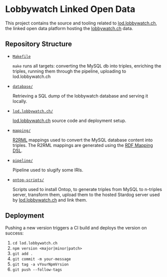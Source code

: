 # Lobbywatch Linked Open Data

This project contains the source and tooling related to [lod.lobbywatch.ch](https://lod.lobbywatch.ch), the linked open data platform hosting the [lobbywatch.ch](https://lobbywatch.ch) data.

## Repository Structure

* [`Makefile`](./Makefile)

    `make` runs all targets: converting the MySQL db into triples, enriching the triples, running them through the pipeline, uploading to lod.lobbywatch.ch

* [`database/`](./database/)

    Retrieving a SQL dump of the lobbywatch database and serving it locally.

* [`lod.lobbywatch.ch/`](./lod.lobbywatch.ch/)

    [lod.lobbywatch.ch](https://lod.lobbywatch.ch) source code and deployment setup.

* [`mapping/`](./mapping/)

    [R2RML](https://www.w3.org/TR/r2rml/#abstract) mappings used to convert the MySQL database content into triples. The R2RML mappings are generated using the [RDF Mapping DSL](https://github.com/zazuko/rdf-mapping-dsl-user).

* [`pipeline/`](./pipeline/)

    Pipeline used to slugify some IRIs.

* [`ontop-scripts/`](./ontop-scripts/)

    Scripts used to install Ontop, to generate triples from MySQL to n-triples server, transform them, upload them to the hosted Stardog server used by [lod.lobbywatch.ch](https://lod.lobbywatch.ch) and link them.

## Deployment

Pushing a new version triggers a CI build and deploys the version on success:

1. `cd lod.lobbywatch.ch`
2. `npm version <major|minor|patch>`
3. `git add .`
4. `git commit -m your-message`
5. `git tag -a vYourNpmVrsion`
6. `git push --follow-tags`
